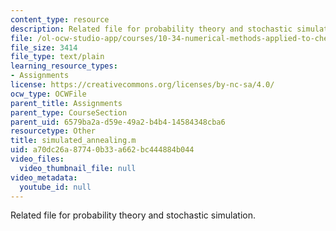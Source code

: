 ```yaml
---
content_type: resource
description: Related file for probability theory and stochastic simulation.
file: /ol-ocw-studio-app/courses/10-34-numerical-methods-applied-to-chemical-engineering-fall-2005/a70dc26a87740b33a662bc444884b044_simulated_annealing.m
file_size: 3414
file_type: text/plain
learning_resource_types:
- Assignments
license: https://creativecommons.org/licenses/by-nc-sa/4.0/
ocw_type: OCWFile
parent_title: Assignments
parent_type: CourseSection
parent_uid: 6579ba2a-d59e-49a2-b4b4-14584348cba6
resourcetype: Other
title: simulated_annealing.m
uid: a70dc26a-8774-0b33-a662-bc444884b044
video_files:
  video_thumbnail_file: null
video_metadata:
  youtube_id: null
---
```

Related file for probability theory and stochastic simulation.